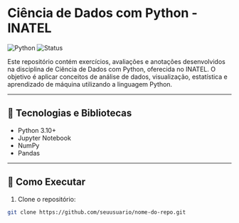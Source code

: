 # Ciência de Dados com Python - INATEL

![Python](https://img.shields.io/badge/Python-3.10-blue.svg)
![Status](https://img.shields.io/badge/status-Em%20Desenvolvimento-yellow)

Este repositório contém exercícios, avaliações e anotações desenvolvidos na disciplina de Ciência de Dados com Python, oferecida no INATEL. O objetivo é aplicar conceitos de análise de dados, visualização, estatística e aprendizado de máquina utilizando a linguagem Python.

---

## 🧰 Tecnologias e Bibliotecas

- Python 3.10+
- Jupyter Notebook
- NumPy
- Pandas

---

## 🧪 Como Executar

1. Clone o repositório:
```bash
git clone https://github.com/seuusuario/nome-do-repo.git
